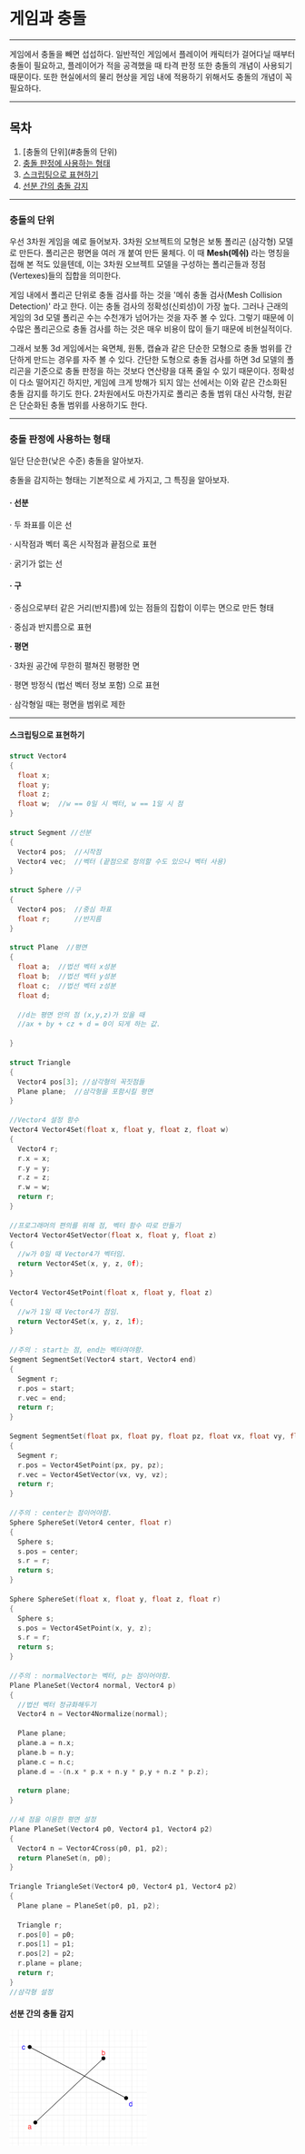 # 게임과 충돌
***
게임에서 충돌을 빼면 섭섭하다.
일반적인 게임에서 플레이어 캐릭터가 걸어다닐 때부터 충돌이 필요하고,
플레이어가 적을 공격했을 때 타격 판정 또한 충돌의 개념이 사용되기 때문이다.
또한 현실에서의 물리 현상을 게임 내에 적용하기 위해서도 충돌의 개념이 꼭 필요하다.

---

## 목차

1. [충돌의 단위](#충돌의 단위)
1. [충돌 판정에 사용하는 형태](#충돌-형태)
1. [스크립팅으로 표현하기](#스크립팅)
1. [선분 간의 충돌 감지](#선분x선분)

---
### 충돌의 단위

우선 3차원 게임을 예로 들어보자.
3차원 오브젝트의 모형은 보통 폴리곤 (삼각형) 모델로 만든다.
폴리곤은 평면을 여러 개 붙여 만든 물체다.
이 때 **Mesh(메쉬)** 라는 명칭을 접해 본 적도 있을텐데,
이는 3차원 오브젝트 모델을 구성하는 폴리곤들과
정점(Vertexes)들의 집합을 의미한다.

게임 내에서 폴리곤 단위로 충돌 검사를 하는 것을 '메쉬 충돌 검사(Mesh Collision Detection)'
라고 한다. 이는 충돌 검사의 정확성(신뢰성)이 가장 높다.
그러나 근래의 게임의 3d 모델 폴리곤 수는 수천개가 넘어가는 것을 자주 볼 수 있다.
그렇기 때문에 이 수많은 폴리곤으로 충돌 검사를 하는 것은 매우 비용이 많이 들기 때문에 비현실적이다.

그래서 보통 3d 게임에서는 육면체, 원통, 캡슐과 같은 단순한 모형으로 충돌 범위를 간단하게 만드는 경우를 자주 볼 수 있다.
간단한 도형으로 충돌 검사를 하면 3d 모델의 폴리곤을 기준으로 충돌 판정을 하는 것보다 연산량을 대폭 줄일 수 있기 때문이다.
정확성이 다소 떨어지긴 하지만, 게임에 크게 방해가 되지 않는 선에서는 이와 같은 간소화된 충돌 감지를 하기도 한다.
2차원에서도 마찬가지로 폴리곤 충돌 범위 대신 사각형, 원같은 단순화된 충돌 범위를 사용하기도 한다.
***
### 충돌 판정에 사용하는 형태

일단 단순한(낮은 수준) 충돌을 알아보자.

충돌을 감지하는 형태는 기본적으로 세 가지고, 그 특징을 알아보자.

#### **· 선분**
· 두 좌표를 이은 선

· 시작점과 벡터 혹은 시작점과 끝점으로 표현

· 굵기가 없는 선

#### **· 구**
· 중심으로부터 같은 거리(반지름)에 있는 점들의 집합이 이루는 면으로 만든 형태

· 중심과 반지름으로 표현

**· 평면**

· 3차원 공간에 무한히 펼쳐진 평평한 면

· 평면 방정식 (법선 벡터 정보 포함) 으로 표현

· 삼각형일 때는 평면을 범위로 제한

***
#### 스크립팅으로 표현하기
```C++
struct Vector4
{
  float x;
  float y;
  float z;
  float w;  //w == 0일 시 벡터, w == 1일 시 점
}

struct Segment //선분
{
  Vector4 pos;  //시작점
  Vector4 vec;  //벡터 (끝점으로 정의할 수도 있으나 벡터 사용)
}

struct Sphere //구
{
  Vector4 pos;  //중심 좌표
  float r;      //반지름
}

struct Plane  //평면
{
  float a;  //법선 벡터 x성분
  float b;  //법선 벡터 y성분
  float c;  //법선 벡터 z성분
  float d;

  //d는 평면 안의 점 (x,y,z)가 있을 때
  //ax + by + cz + d = 0이 되게 하는 값.

}

struct Triangle
{
  Vector4 pos[3]; //삼각형의 꼭짓점들
  Plane plane;  //삼각형을 포함시킬 평면
}

//Vector4 설정 함수
Vector4 Vector4Set(float x, float y, float z, float w)
{
  Vector4 r;
  r.x = x;
  r.y = y;
  r.z = z;
  r.w = w;
  return r;
}

//프로그래머의 편의를 위해 점, 벡터 함수 따로 만들기
Vector4 Vector4SetVector(float x, float y, float z)
{
  //w가 0일 때 Vector4가 벡터임.
  return Vector4Set(x, y, z, 0f);
}

Vector4 Vector4SetPoint(float x, float y, float z)
{
  //w가 1일 때 Vector4가 점임.
  return Vector4Set(x, y, z, 1f);
}

//주의 : start는 점, end는 벡터여야함.
Segment SegmentSet(Vector4 start, Vector4 end)
{
  Segment r;
  r.pos = start;
  r.vec = end;
  return r;
}

Segment SegmentSet(float px, float py, float pz, float vx, float vy, float vz)
{
  Segment r;
  r.pos = Vector4SetPoint(px, py, pz);
  r.vec = Vector4SetVector(vx, vy, vz);
  return r;
}

//주의 : center는 점이어야함.
Sphere SphereSet(Vetor4 center, float r)
{
  Sphere s;
  s.pos = center;
  s.r = r;
  return s;
}

Sphere SphereSet(float x, float y, float z, float r)
{
  Sphere s;
  s.pos = Vector4SetPoint(x, y, z);
  s.r = r;
  return s;
}

//주의 : normalVector는 벡터, p는 점이어야함.
Plane PlaneSet(Vector4 normal, Vector4 p)
{
  //법선 벡터 정규화해두기
  Vector4 n = Vector4Normalize(normal);

  Plane plane;
  plane.a = n.x;
  plane.b = n.y;
  plane.c = n.c;
  plane.d = -(n.x * p.x + n.y * p,y + n.z * p.z);

  return plane;
}

//세 점을 이용한 평면 설정
Plane PlaneSet(Vector4 p0, Vector4 p1, Vector4 p2)
{
  Vector4 n = Vector4Cross(p0, p1, p2);
  return PlaneSet(n, p0);
}

Triangle TriangleSet(Vector4 p0, Vector4 p1, Vector4 p2)
{
  Plane plane = PlaneSet(p0, p1, p2);

  Triangle r;
  r.pos[0] = p0;
  r.pos[1] = p1;
  r.pos[2] = p2;
  r.plane = plane;
  return r;
}
//삼각형 설정
```

#### 선분 간의 충돌 감지

![CrossedLine](images/CrossedLine.png)

